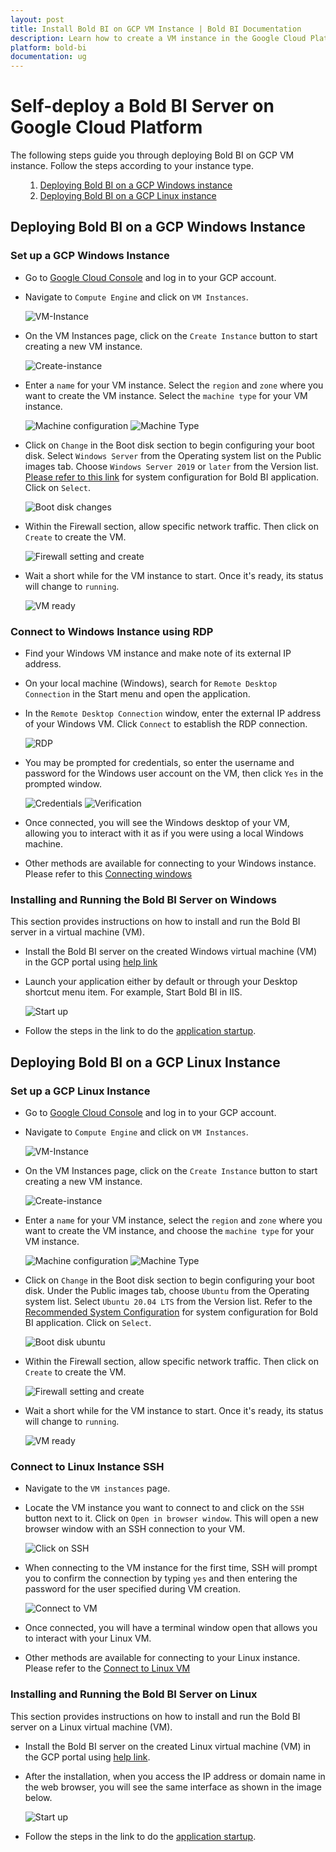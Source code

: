 ```yaml
---
layout: post
title: Install Bold BI on GCP VM Instance | Bold BI Documentation
description: Learn how to create a VM instance in the Google Cloud Platform portal and install the Bold BI server application on it.
platform: bold-bi
documentation: ug
---
```

# Self-deploy a Bold BI Server on Google Cloud Platform
The following steps guide you through deploying Bold BI on GCP VM instance. Follow the steps according to your instance type.
<ul>

1. [Deploying Bold BI on a GCP Windows instance](/deploying-bold-bi/deploying-on-gcp/deploy-gcp-vm/#deploying-bold-bi-on-a-gcp-windows-instance)
2. [Deploying Bold BI on a GCP Linux instance](/deploying-bold-bi/deploying-on-gcp/deploy-gcp-vm/#deploying-bold-bi-on-a-gcp-linux-instance) 
</ul>

## Deploying Bold BI on a GCP Windows Instance
### Set up a GCP Windows Instance 
* Go to [Google Cloud Console](https://console.cloud.google.com/) and log in to your GCP account.
* Navigate to `Compute Engine` and click on `VM Instances`.

  ![VM-Instance](/static/assets/installation-and-deployment/images/vm-instance.png)

* On the VM Instances page, click on the `Create Instance` button to start creating a new VM instance.

  ![Create-instance](/static/assets/installation-and-deployment/images/create-instance.png)
*  Enter a `name` for your VM instance. Select the `region` and `zone` where you want to create the VM instance. Select the `machine type` for your VM instance.

    ![Machine configuration](/static/assets/installation-and-deployment/images/Machine-configuration.png)
    ![Machine Type](/static/assets/installation-and-deployment/images/machine-type.png)
* Click on `Change` in the Boot disk section to begin configuring your boot disk. Select `Windows Server` from the Operating system list on the Public images tab. Choose `Windows Server 2019` or `later` from the Version list. [Please refer to this link](/deploying-bold-bi/deploying-on-windows/recommended-system-configuration/) for system configuration for Bold BI application. Click on `Select`.

  ![Boot disk changes](/static/assets/installation-and-deployment/images/boot-disk.png)
* Within the Firewall section, allow specific network traffic. Then click on `Create` to create the VM.

  ![Firewall setting and create](/static/assets/installation-and-deployment/images/Create-gcp-vm.png)
* Wait a short while for the VM instance to start. Once it's ready, its status will change to `running`.

  ![VM ready](/static/assets/installation-and-deployment/images/status-running.png)

### Connect to Windows Instance using RDP
* Find your Windows VM instance and make note of its external IP address.
* On your local machine (Windows), search for `Remote Desktop Connection` in the Start menu and open the application.
* In the `Remote Desktop Connection` window, enter the external IP address of your Windows VM. Click `Connect` to establish the RDP connection.

  ![RDP](/static/assets/installation-and-deployment/images/RDP.png)
* You may be prompted for credentials, so enter the username and password for the Windows user account on the VM, then click `Yes` in the prompted window.

  ![Credentials](/static/assets/installation-and-deployment/images/credentials.png)
  ![Verification](/static/assets/installation-and-deployment/images/RDP-verification.png)
* Once connected, you will see the Windows desktop of your VM, allowing you to interact with it as if you were using a local Windows machine.
* Other methods are available for connecting to your Windows instance. Please refer to this [Connecting windows](https://cloud.google.com/compute/docs/instances/connecting-to-windows)

### Installing and Running the Bold BI Server on Windows
This section provides instructions on how to install and run the Bold BI server in a virtual machine (VM).
* Install the Bold BI server on the created Windows virtual machine (VM) in the GCP portal using [help link](https://help.boldbi.com/deploying-bold-bi/deploying-on-windows/installation-and-deployment/)
* Launch your application either by default or through your Desktop shortcut menu item. For example, Start Bold BI in IIS.

  ![Start up](/static/assets/installation-and-deployment/images/boldbi-startup.png)
* Follow the steps in the link to do the [application startup](https://help.boldbi.com/application-startup/).
## Deploying Bold BI on a GCP Linux Instance
### Set up a GCP Linux Instance
* Go to [Google Cloud Console](https://console.cloud.google.com/) and log in to your GCP account.
* Navigate to `Compute Engine` and click on `VM Instances`.

  ![VM-Instance](/static/assets/installation-and-deployment/images/vm-instance.png)
* On the VM Instances page, click on the `Create Instance` button to start creating a new VM instance.

  ![Create-instance](/static/assets/installation-and-deployment/images/create-instance.png)
*  Enter a `name` for your VM instance, select the `region` and `zone` where you want to create the VM instance, and choose the `machine type` for your VM instance.

    ![Machine configuration](/static/assets/installation-and-deployment/images/Machine-configuration.png)
    ![Machine Type](/static/assets/installation-and-deployment/images/machine-type.png)
* Click on `Change` in the Boot disk section to begin configuring your boot disk. Under the Public images tab, choose `Ubuntu` from the Operating system list. Select `Ubuntu 20.04 LTS` from the Version list. Refer to the [Recommended System Configuration](/deploying-bold-bi/deploying-on-windows/recommended-system-configuration/) for system configuration for Bold BI application. Click on `Select`.

  ![Boot disk ubuntu](/static/assets/installation-and-deployment/images/bootdisk-ubuntu.png)
* Within the Firewall section, allow specific network traffic. Then click on `Create` to create the VM.

  ![Firewall setting and create](/static/assets/installation-and-deployment/images/Create-gcp-vm.png)
* Wait a short while for the VM instance to start. Once it's ready, its status will change to `running`.

  ![VM ready](/static/assets/installation-and-deployment/images/status-running.png)

### Connect to Linux Instance SSH
* Navigate to the `VM instances` page.
* Locate the VM instance you want to connect to and click on the `SSH` button next to it. Click on `Open in browser window`. This will open a new browser window with an SSH connection to your VM.

  ![Click on SSH](/static/assets/installation-and-deployment/images/connect-VM-linux.png)
* When connecting to the VM instance for the first time, SSH will prompt you to confirm the connection by typing `yes` and then entering the password for the user specified during VM creation.

  ![Connect to VM](/static/assets/installation-and-deployment/images/ssh-connection.png)
* Once connected, you will have a terminal window open that allows you to interact with your Linux VM.
* Other methods are available for connecting to your Linux instance. Please refer to the [Connect to Linux VM](https://cloud.google.com/compute/docs/connect/standard-ssh)

### Installing and Running the Bold BI Server on Linux
This section provides instructions on how to install and run the Bold BI server on a Linux virtual machine (VM).
* Install the Bold BI server on the created Linux virtual machine (VM) in the GCP portal using [help link](https://help.boldbi.com/deploying-bold-bi/deploying-on-linux/installation-and-deployment/bold-bi-on-ubuntu/).
* After the installation, when you access the IP address or domain name in the web browser, you will see the same interface as shown in the image below.

  ![Start up](/static/assets/installation-and-deployment/images/boldbi-startup.png)
* Follow the steps in the link to do the [application startup](https://help.boldbi.com/application-startup/).
